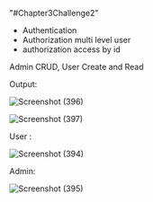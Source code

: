 "#Chapter3Challenge2" 

- Authentication
- Authorization multi level user
- authorization access by id

Admin CRUD, User Create and Read

Output:

![Screenshot (396)](https://user-images.githubusercontent.com/53247359/230766410-82dad730-9e54-480d-b859-3ebd16862263.png)


![Screenshot (397)](https://user-images.githubusercontent.com/53247359/230766449-df39ed7b-c2ee-4c33-98f5-03453eee313c.png)


User :

![Screenshot (394)](https://user-images.githubusercontent.com/53247359/230766336-a926013a-e9be-4786-954b-b4033d6992dd.png)


Admin:


![Screenshot (395)](https://user-images.githubusercontent.com/53247359/230766340-893e4c65-4d85-41ca-8888-6aa817264fef.png)


